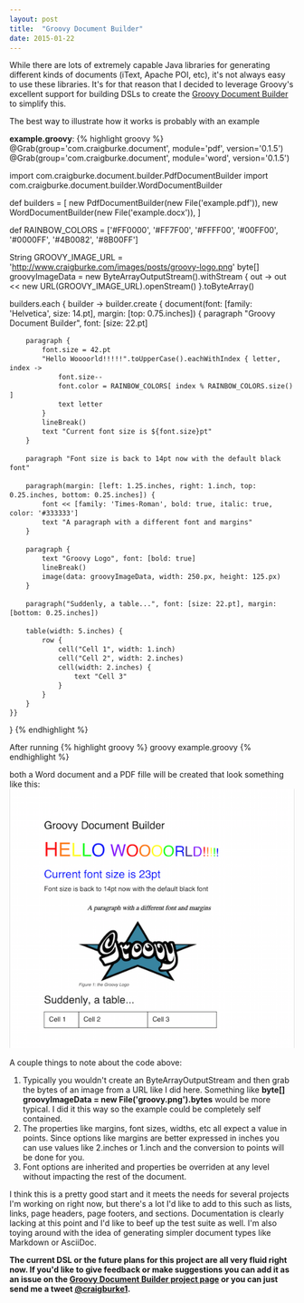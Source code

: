 ```yaml
---
layout: post
title:  "Groovy Document Builder"
date: 2015-01-22
---
```


While there are lots of extremely capable Java libraries for generating different kinds of documents (iText, Apache POI, etc), it's 
not always easy to use these libraries. It's for that reason that I decided to leverage Groovy's excellent support for building DSLs to
create the [Groovy Document Builder](https://github.com/craigburke/document-builder) to simplify this. 

The best way to illustrate how it works is probably with an example

**example.groovy**:
{% highlight groovy %}
@Grab(group='com.craigburke.document', module='pdf', version='0.1.5')
@Grab(group='com.craigburke.document', module='word', version='0.1.5')

import com.craigburke.document.builder.PdfDocumentBuilder
import com.craigburke.document.builder.WordDocumentBuilder

def builders = [
		new PdfDocumentBuilder(new File('example.pdf')),
		new WordDocumentBuilder(new File('example.docx')),
]

def RAINBOW_COLORS = ['#FF0000', '#FF7F00', '#FFFF00', '#00FF00', '#0000FF', '#4B0082', '#8B00FF']

String GROOVY_IMAGE_URL = 'http://www.craigburke.com/images/posts/groovy-logo.png'
byte[] groovyImageData = new ByteArrayOutputStream().withStream { out -> 
	out << new URL(GROOVY_IMAGE_URL).openStream()
}.toByteArray()

builders.each { builder ->
	builder.create { document(font: [family: 'Helvetica', size: 14.pt], margin: [top: 0.75.inches]) {
		paragraph "Groovy Document Builder", font: [size: 22.pt]

		paragraph {
			font.size = 42.pt
			"Hello Woooorld!!!!!".toUpperCase().eachWithIndex { letter, index ->
				font.size--
				font.color = RAINBOW_COLORS[ index % RAINBOW_COLORS.size() ]
				text letter
			}
			lineBreak()
			text "Current font size is ${font.size}pt"
		}

		paragraph "Font size is back to 14pt now with the default black font"

		paragraph(margin: [left: 1.25.inches, right: 1.inch, top: 0.25.inches, bottom: 0.25.inches]) {
			font << [family: 'Times-Roman', bold: true, italic: true, color: '#333333']
			text "A paragraph with a different font and margins"
		}

		paragraph {
			text "Groovy Logo", font: [bold: true]
			lineBreak()
			image(data: groovyImageData, width: 250.px, height: 125.px)
		}

		paragraph("Suddenly, a table...", font: [size: 22.pt], margin: [bottom: 0.25.inches])

		table(width: 5.inches) {
			row {
				cell("Cell 1", width: 1.inch)
				cell("Cell 2", width: 2.inches)
				cell(width: 2.inches) {
					text "Cell 3"
				}
			}
		}
	}}
}
{% endhighlight %}

After running
{% highlight groovy %}
groovy example.groovy
{% endhighlight %}

both a Word document and a PDF fille will be created that look something like this:
<img src="/images/posts/groovy-document-builder-1.png">

A couple things to note about the code above:

1. Typically you wouldn't create an ByteArrayOutputStream and then grab the bytes of an image from a URL like I did here. Something like **byte[] groovyImageData = new File('groovy.png').bytes** would be more typical. I did it this way so the example could be completely self contained.
2. The properties like margins, font sizes, widths, etc all expect a value in points. Since options like margins are better expressed in inches you can use values like 2.inches or 1.inch and the 
conversion to points will be done for you.
3. Font options are inherited and properties be overriden at any level without impacting the rest of the document.

I think this is a pretty good start and it meets the needs for several projects I'm working on right now, but there's a lot I'd like to add to this such as lists, links, page headers, page footers, and sections. 
Documentation is clearly lacking at this point and I'd like to beef up the test suite as well. 
I'm also toying around with the idea of generating simpler document types like Markdown or AsciiDoc. 

**The current DSL or the future plans for this project are all very fluid right now. If you'd like to give feedback or make suggestions you can add it as an issue on the 
[Groovy Document Builder project page](https://github.com/craigburke/document-builder) or you can just send me a tweet [@craigburke1](https://twitter.com/craigburke1).**

